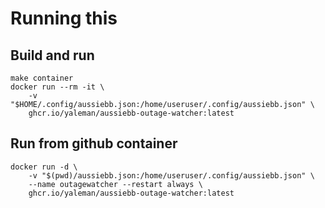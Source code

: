 # Running this

## Build and run

```shell
make container
docker run --rm -it \
    -v "$HOME/.config/aussiebb.json:/home/useruser/.config/aussiebb.json" \
    ghcr.io/yaleman/aussiebb-outage-watcher:latest
```

## Run from github container

```shell
docker run -d \
    -v "$(pwd)/aussiebb.json:/home/useruser/.config/aussiebb.json" \
    --name outagewatcher --restart always \
    ghcr.io/yaleman/aussiebb-outage-watcher:latest
```
